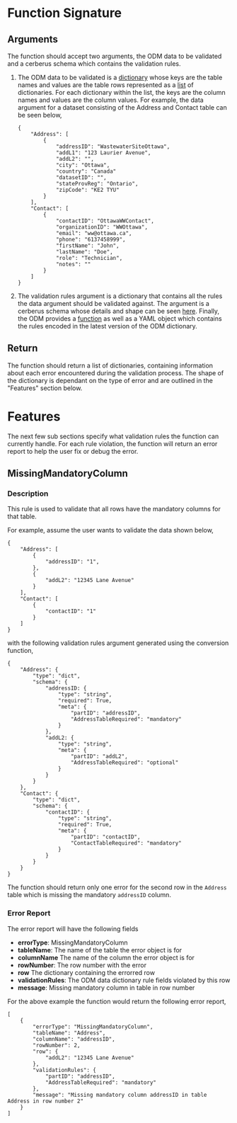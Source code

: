 # Function Signature

## Arguments

The function should accept two arguments, the ODM data to be validated and a cerberus schema which contains the validation rules.

1. The ODM data to be validated is a [dictionary](https://docs.python.org/3/tutorial/datastructures.html#dictionaries) whose keys are the table names and values are the table rows represented as a [list](https://developers.google.com/edu/python/lists) of dictionaries. For each dictionary within the list, the keys are the column names and values are the column values. For example, the data argument for a dataset consisting of the Address and Contact table can be seen below,
    ```{python}
    {
        "Address": [
            {
                "addressID": "WastewaterSiteOttawa",
                "addL1": "123 Laurier Avenue",
                "addL2": "",
                "city": "Ottawa",
                "country": "Canada"
                "datasetID": "",
                "stateProvReg": "Ontario",
                "zipCode": "KE2 TYU"
            }
        ],
        "Contact": [
            {
                "contactID": "OttawaWWContact",
                "organizationID": "WWOttawa",
                "email": "ww@ottawa.ca",
                "phone": "6137458999",
                "firstName": "John",
                "lastName": "Doe",
                "role": "Technician",
                "notes": ""
            }
        ]
    }
    ```

2. The validation rules argument is a dictionary that contains all the rules the data argument should be validated against. The argument is a cerberus schema whose details and shape can be seen [here](https://docs.python-cerberus.org/en/stable/schemas.html#). Finally, the ODM provides a [function](./convert-to-cerberus-schema.md) as well as a YAML object which contains the rules encoded in the latest version of the ODM dictionary.

## Return

The function should return a list of dictionaries, containing information about each error encountered during the validation process. The shape of the dictionary is dependant on the type of error and are outlined in the "Features" section below.

# Features

The next few sub sections specify what validation rules the function can currently handle. For each rule violation, the function will return an error report to help the user fix or debug the error.

## MissingMandatoryColumn

### Description

This rule is used to validate that all rows have the mandatory columns for that table.

For example, assume the user wants to validate the data shown below,

```{python}
{
    "Address": [
        {
            "addressID": "1",
        },
        {
            "addL2": "12345 Lane Avenue"
        }
    ],
    "Contact": [
        {
            "contactID": "1"
        }
    ]
}
```

with the following validation rules argument generated using the conversion function,

```{python}
{
    "Address": {
        "type": "dict", 
        "schema": {
            "addressID: {
                "type": "string", 
                "required": True,
                "meta": {
                    "partID": "addressID",
                    "AddressTableRequired": "mandatory"
                }
            },
            "addL2: {
                "type": "string",
                "meta": {
                    "partID": "addL2",
                    "AddressTableRequired": "optional"
                }
            }
        }
    },
    "Contact": {
        "type": "dict",
        "schema": {
            "contactID": {
                "type": "string", 
                "required": True,
                "meta": {
                    "partID": "contactID",
                    "ContactTableRequired": "mandatory"
                }
            }
        }
    }
}
```

The function should return only one error for the second row in the `Address` table which is missing the mandatory `addressID` column.

### Error Report

The error report will have the following fields

* **errorType**: MissingMandatoryColumn
* **tableName**: The name of the table the error object is for
* **columnName** The name of the column the error object is for
* **rowNumber**: The row number with the error
* **row** The dictionary containing the errorred row
* **validationRules**: The ODM data dictionary rule fields violated by this row
* **message**: Missing mandatory column <columnName> in table <tableName> in row number <rowIndex>

For the above example the function would return the following error report,

```{python}
[
    {
        "errorType": "MissingMandatoryColumn",
        "tableName": "Address",
        "columnName": "addressID",
        "rowNumber": 2,
        "row": {
            "addL2": "12345 Lane Avenue"
        },
        "validationRules": {
            "partID": "addressID",
            "AddressTableRequired": "mandatory"
        },
        "message": "Missing mandatory column addressID in table Address in row number 2"
    }
]
```